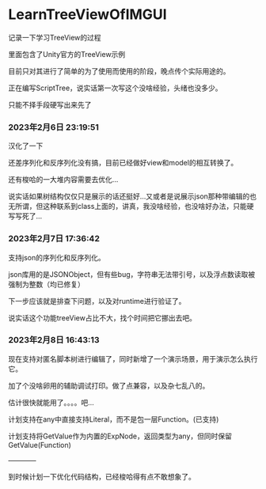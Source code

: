 # LearnTreeViewOfIMGUI
记录一下学习TreeView的过程

里面包含了Unity官方的TreeView示例

目前只对其进行了简单的为了使用而使用的阶段，晚点传个实际用途的。



正在编写ScriptTree，说实话第一次写这个没啥经验，头绪也没多少。

只能不择手段硬写出来先了



### 2023年2月6日 23:19:51

汉化了一下

还差序列化和反序列化没有搞，目前已经做好view和model的相互转换了。

还有梭哈的一大堆内容需要去优化…

说实话如果树结构仅仅只是展示的话还挺好…又或者是说展示json那种带编辑的也无所谓，但这种联系到class上面的，讲真，我没啥经验，也没啥好办法，只能硬写写死了…



### 2023年2月7日 17:36:42

支持json的序列化和反序列化。

json库用的是JSONObject，但有些bug，字符串无法带引号，以及浮点数读取被强制为整数（均已修复）

下一步应该就是排查下问题，以及对runtime进行验证了。

说实话这个功能treeView占比不大，找个时间把它挪出去吧。



### 2023年2月8日 16:43:13

现在支持对匿名脚本树进行编辑了，同时新增了一个演示场景，用于演示怎么执行它。

加了个没啥卵用的辅助调试打印。做了点兼容，以及杂七乱八的。

估计很快就能用了。。。。吧…

计划支持在any中直接支持Literal，而不是包一层Function。(已支持)

计划支持将GetValue作为内置的ExpNode，返回类型为any，但同时保留GetValue(Function)

————

到时候计划一下优化代码结构，已经梭哈得有点不敢想象了。